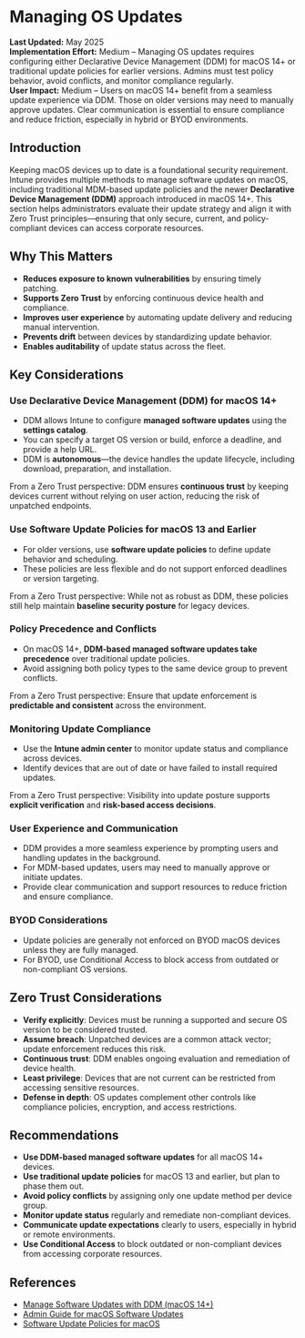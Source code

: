 # Managing OS Updates

**Last Updated:** May 2025  
**Implementation Effort:** Medium – Managing OS updates requires configuring either Declarative Device Management (DDM) for macOS 14+ or traditional update policies for earlier versions. Admins must test policy behavior, avoid conflicts, and monitor compliance regularly.  
**User Impact:** Medium – Users on macOS 14+ benefit from a seamless update experience via DDM. Those on older versions may need to manually approve updates. Clear communication is essential to ensure compliance and reduce friction, especially in hybrid or BYOD environments.

## Introduction

Keeping macOS devices up to date is a foundational security requirement. Intune provides multiple methods to manage software updates on macOS, including traditional MDM-based update policies and the newer **Declarative Device Management (DDM)** approach introduced in macOS 14+. This section helps administrators evaluate their update strategy and align it with Zero Trust principles—ensuring that only secure, current, and policy-compliant devices can access corporate resources.

## Why This Matters

- **Reduces exposure to known vulnerabilities** by ensuring timely patching.
- **Supports Zero Trust** by enforcing continuous device health and compliance.
- **Improves user experience** by automating update delivery and reducing manual intervention.
- **Prevents drift** between devices by standardizing update behavior.
- **Enables auditability** of update status across the fleet.

## Key Considerations

### Use Declarative Device Management (DDM) for macOS 14+

- DDM allows Intune to configure **managed software updates** using the **settings catalog**.
- You can specify a target OS version or build, enforce a deadline, and provide a help URL.
- DDM is **autonomous**—the device handles the update lifecycle, including download, preparation, and installation.

From a Zero Trust perspective: DDM ensures **continuous trust** by keeping devices current without relying on user action, reducing the risk of unpatched endpoints.

### Use Software Update Policies for macOS 13 and Earlier

- For older versions, use **software update policies** to define update behavior and scheduling.
- These policies are less flexible and do not support enforced deadlines or version targeting.

From a Zero Trust perspective: While not as robust as DDM, these policies still help maintain **baseline security posture** for legacy devices.

### Policy Precedence and Conflicts

- On macOS 14+, **DDM-based managed software updates take precedence** over traditional update policies.
- Avoid assigning both policy types to the same device group to prevent conflicts.

From a Zero Trust perspective: Ensure that update enforcement is **predictable and consistent** across the environment.

### Monitoring Update Compliance

- Use the **Intune admin center** to monitor update status and compliance across devices.
- Identify devices that are out of date or have failed to install required updates.

From a Zero Trust perspective: Visibility into update posture supports **explicit verification** and **risk-based access decisions**.

### User Experience and Communication

- DDM provides a more seamless experience by prompting users and handling updates in the background.
- For MDM-based updates, users may need to manually approve or initiate updates.
- Provide clear communication and support resources to reduce friction and ensure compliance.

### BYOD Considerations

- Update policies are generally not enforced on BYOD macOS devices unless they are fully managed.
- For BYOD, use Conditional Access to block access from outdated or non-compliant OS versions.

## Zero Trust Considerations

- **Verify explicitly**: Devices must be running a supported and secure OS version to be considered trusted.
- **Assume breach**: Unpatched devices are a common attack vector; update enforcement reduces this risk.
- **Continuous trust**: DDM enables ongoing evaluation and remediation of device health.
- **Least privilege**: Devices that are not current can be restricted from accessing sensitive resources.
- **Defense in depth**: OS updates complement other controls like compliance policies, encryption, and access restrictions.

## Recommendations

- **Use DDM-based managed software updates** for all macOS 14+ devices.
- **Use traditional update policies** for macOS 13 and earlier, but plan to phase them out.
- **Avoid policy conflicts** by assigning only one update method per device group.
- **Monitor update status** regularly and remediate non-compliant devices.
- **Communicate update expectations** clearly to users, especially in hybrid or remote environments.
- **Use Conditional Access** to block outdated or non-compliant devices from accessing corporate resources.

## References

- [Manage Software Updates with DDM (macOS 14+)](https://learn.microsoft.com/en-us/intune/intune-service/protect/managed-software-updates-ios-macos)  
- [Admin Guide for macOS Software Updates](https://learn.microsoft.com/en-us/intune/intune-service/protect/software-updates-guide-macos)  
- [Software Update Policies for macOS](https://learn.microsoft.com/en-us/intune/intune-service/protect/software-updates-macos)
